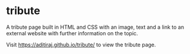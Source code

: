 # tribute
A tribute page built in HTML and CSS with an image, text and a link to an external website with further information on the topic.

Visit  https://aditiraj.github.io/tribute/ to view the tribute page.
